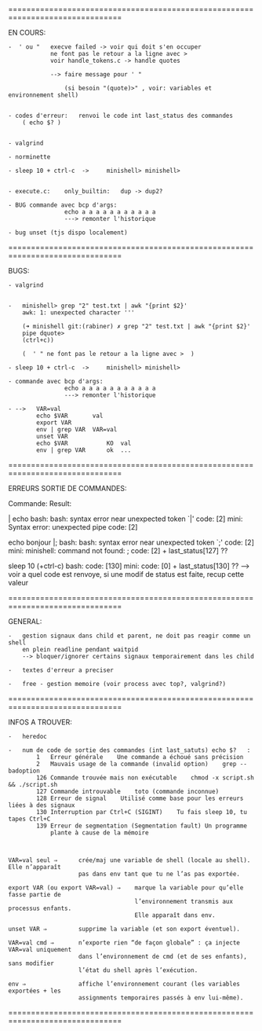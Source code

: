 
===============================================================================

EN COURS:

	-  ' ou "	execve failed -> voir qui doit s'en occuper
				ne font pas le retour a la ligne avec > 
				voir handle_tokens.c -> handle quotes

				--> faire message pour ' " 

					(si besoin "(quote)>" , voir: variables et environnement shell)


	- codes d'erreur:	renvoi le code int last_status des commandes 
		( echo $? )


	- valgrind
	
	- norminette

	- sleep 10 + ctrl-c  -> 	minishell> minishell>


	- execute.c:	only_builtin:	dup -> dup2?

	- BUG commande avec bcp d'args:	
					echo a a a a a a a a a a a 
					---> remonter l'historique

	- bug unset (tjs dispo localement)



===============================================================================

BUGS:

	- valgrind


	-	minishell> grep "2" test.txt | awk "{print $2}'
		awk: 1: unexpected character '''

		(➜ minishell git:(rabiner) ✗ grep "2" test.txt | awk "{print $2}'
		pipe dquote> 
		(ctrl+c))

		(  ' " ne font pas le retour a la ligne avec >  )

	- sleep 10 + ctrl-c  -> 	minishell> minishell>

	- commande avec bcp d'args:	
					echo a a a a a a a a a a a 
					---> remonter l'historique

	- -->	VAR=val
			echo $VAR		val
			export VAR
			env | grep VAR	VAR=val
			unset VAR		
			echo $VAR			KO	val
			env | grep VAR		ok	...

===============================================================================

ERREURS SORTIE DE COMMANDES:

Commande:			Result:

| echo				bash:	bash: syntax error near unexpected token `|'
							code: [2]
					mini:	Syntax error: unexpected pipe
							code: [2]
							
echo bonjour |;		bash:	bash: syntax error near unexpected token `;'
							code: [2]
					mini:	minishell: command not found: ;
							code: [2] + last_status[127] ??

sleep 10 (+ctrl-c)	bash:	code: [130]
					mini:	code: [0] + last_status[130] ??
								--> voir a quel code est renvoye, si une modif
									de status est faite, recup cette valeur


===============================================================================

GENERAL:

	-	gestion signaux dans child et parent, ne doit pas reagir comme un shell
		en plein readline pendant waitpid
		--> bloquer/ignorer certains signaux temporairement dans les child
	
	-	textes d'erreur a preciser

	-	free - gestion memoire (voir process avec top?, valgrind?)


===============================================================================

INFOS A TROUVER:

	-	heredoc

	- 	num de code de sortie des commandes (int last_satuts) echo $?	:
			1	Erreur générale    Une commande a échoué sans précision
			2	Mauvais usage de la commande (invalid option)    grep --badoption
			126 Commande trouvée mais non exécutable    chmod -x script.sh && ./script.sh
			127 Commande introuvable    toto (commande inconnue)
			128 Erreur de signal    Utilisé comme base pour les erreurs liées à des signaux
			130 Interruption par Ctrl+C (SIGINT)    Tu fais sleep 10, tu tapes Ctrl+C
			139	Erreur de segmentation (Segmentation fault) Un programme
				plante à cause de la mémoire



	VAR=val seul ⇒		crée/maj une variable de shell (locale au shell). Elle n’apparaît
						pas dans env tant que tu ne l’as pas exportée.

	export VAR (ou export VAR=val) ⇒	marque la variable pour qu’elle fasse partie de 
										l’environnement transmis aux processus enfants. 
										Elle apparaît dans env.

	unset VAR ⇒			supprime la variable (et son export éventuel).

	VAR=val cmd ⇒		n’exporte rien “de façon globale” : ça injecte VAR=val uniquement
						dans l’environnement de cmd (et de ses enfants), sans modifier
						l’état du shell après l’exécution.

	env ⇒ 				affiche l’environnement courant (les variables exportées + les
						assignments temporaires passés à env lui‑même).


===============================================================================
